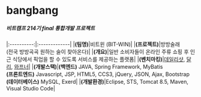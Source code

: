 # bangbang

##### 비트캠프 214기 final 통합개발 프로젝트
|:----------:|:-------------|
|**(팀명)**|비트윈 (BIT-WIN)|
|**(프로젝트)**|방방술래<br />(전국 방방곡곡 원하는 술이 찾아온다)|
|**(개요)**|일반 소비자들이 온라인 주류 쇼핑 후 인근 식당에서 픽업을 할 수 있도록 서비스를 제공하는 플랫폼|
|**(벤치마킹)**|[데일리샷](https://www.dailyshot.co/), [달리](https://www.daligo.co.kr/), [와프너](https://www.wapener.com/)|
|**(개발스택)**|**(백엔드)** JAVA, Spring Framework, MyBatis<br />**(프론트엔드)** Javascript, JSP, HTML5, CCS3, jQuery, JSON, Ajax, Bootstrap<br />**(데이터베이스)** MySQL, Exerd|
|**(개발환경)**|Eclipse, STS, Tomcat 8.5, Maven, Visual Studio Code|
